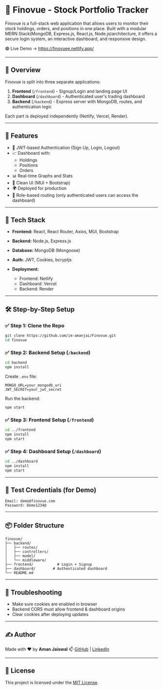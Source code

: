 # 💸 Finovue - Stock Portfolio Tracker

Finovue is a full-stack web application that allows users to monitor their stock holdings, orders, and positions in one place. Built with a modular MERN Stack(MongoDB, Express.js, React.js, Node.js)architecture, it offers a secure login system, an interactive dashboard, and responsive design.

🟢 Live Demo → https://finovuee.netlify.app/

---

## 🚦 Overview

Finovue is split into three separate applications:

1. **Frontend** (`/frontend`) - Signup/Login and landing page UI
2. **Dashboard** (`/dashboard`) - Authenticated user's trading dashboard
3. **Backend** (`/backend`) - Express server with MongoDB, routes, and authentication logic

Each part is deployed independently (Netlify, Vercel, Render).

---

## 🚀 Features

* 🔐 JWT-based Authentication (Sign Up, Login, Logout)
* 📈 Dashboard with:
  - Holdings
  - Positions
  - Orders
* 📊 Real-time Graphs and Stats
* 🎨 Clean UI (MUI + Bootstrap)
* 🌍 Deployed for production
* 🔐 Role-based routing (only authenticated users can access the dashboard)

---

## 🧱 Tech Stack

* **Frontend:** React, React Router, Axios, MUI, Bootstrap
* **Backend:** Node.js, Express.js
* **Database:** MongoDB (Mongoose)
* **Auth:** JWT, Cookies, bcryptjs
* **Deployment:**

  * Frontend: Netlify
  * Dashboard: Vercel
  * Backend: Render

---

## 🛠️ Step-by-Step Setup

### ✅ Step 1: Clone the Repo

```bash
git clone https://github.com/im-amanjai/Finovue.git
cd finovue
```

### ✅ Step 2: Backend Setup (`/backend`)

```bash
cd backend
npm install
```

Create `.env` file:

```
MONGO_URL=your_mongodb_uri
JWT_SECRET=your_jwt_secret
```

Run the backend:

```bash
npm start
```

### ✅ Step 3: Frontend Setup (`/frontend`)

```bash
cd ../frontend
npm install
npm start
```

### ✅ Step 4: Dashboard Setup (`/dashboard`)

```bash
cd ../dashboard
npm install
npm start
```

---

## 🧪 Test Credentials (for Demo)

```
Email: demo@finovue.com
Password: Demo1234@
```

---

## 📦 Folder Structure

```
finovue/
├── backend/
│   ├── routes/
│   ├── controllers/
│   ├── model/
│   └── middleware/
├── frontend/           # Login + Signup
├── dashboard/        # Authenticated dashboard
└── README.md
```

---

## 🔧 Troubleshooting

* Make sure cookies are enabled in browser
* Backend CORS must allow frontend & dashboard origins
* Clear cookies after deploying updates

---

## ✍️ Author

Made with ❤️ by **Aman Jaiswal**
📫 [GitHub](https://github.com/im-amanjai) | [LinkedIn](https://www.linkedin.com/in/aman-jaiswal-504ab3258)

---

## 📄 License

This project is licensed under the [MIT License](LICENSE).
